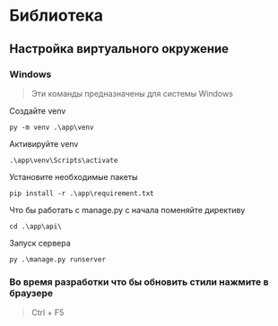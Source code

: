 # Библиотека

## Настройка виртуального окружение

### Windows

> Эти команды предназначены для системы Windows

Создайте venv

```console
py -m venv .\app\venv
```

Активируйте venv

```console
.\app\venv\Scripts\activate
```

Установите необходимые пакеты

```console
pip install -r .\app\requirement.txt
```

Что бы работать с manage.py с начала поменяйте директиву

```console
cd .\app\api\
```

Запуск сервера

```console
py .\manage.py runserver
```

### Во время разработки что бы обновить стили нажмите в браузере
> Ctrl + F5